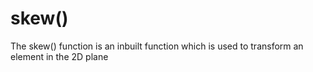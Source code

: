 # skew()
The skew() function is an inbuilt function which is used to transform an element in the 2D plane

